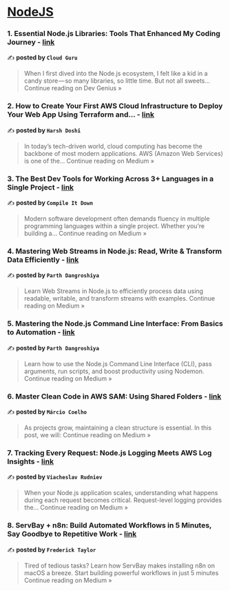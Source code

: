 
<h1><a href=https://medium.com/tag/nodejs/recommended target="_blank" rel="noopener noreferrer">NodeJS</a></h1>
<h3>1.  Essential Node.js Libraries: Tools That Enhanced My Coding Journey - <a href="https://blog.devgenius.io/essential-node-js-libraries-tools-that-enhanced-my-coding-journey-0f7215a41cfa?source=rss------nodejs-5" target="_blank" rel="noopener noreferrer">link</a></h3>

✍️ **posted by `Cloud Guru`**

<blockquote>When I first dived into the Node.js ecosystem, I felt like a kid in a candy store — so many libraries, so little time. But not all sweets…
Continue reading on Dev Genius »</blockquote>

<h3>2. How to Create Your First AWS Cloud Infrastructure to Deploy Your Web App Using Terraform and… - <a href="https://medium.com/@hardo91/how-to-create-your-first-aws-cloud-infrastructure-to-deploy-your-web-app-using-terraform-and-b4c35c1e938d?source=rss------nodejs-5" target="_blank" rel="noopener noreferrer">link</a></h3>

✍️ **posted by `Harsh Doshi`**

<blockquote>In today’s tech-driven world, cloud computing has become the backbone of most modern applications. AWS (Amazon Web Services) is one of the…
Continue reading on Medium »</blockquote>

<h3>3. The Best Dev Tools for Working Across 3+ Languages in a Single Project - <a href="https://medium.com/@yewang222/the-best-dev-tools-for-working-across-3-languages-in-a-single-project-c4652b8a4486?source=rss------nodejs-5" target="_blank" rel="noopener noreferrer">link</a></h3>

✍️ **posted by `Compile It Down`**

<blockquote>Modern software development often demands fluency in multiple programming languages within a single project. Whether you’re building a…
Continue reading on Medium »</blockquote>

<h3>4. Mastering Web Streams in Node.js: Read, Write & Transform Data Efficiently - <a href="https://medium.com/@parthdangroshiya/mastering-web-streams-in-node-js-read-write-transform-data-efficiently-1f9151a9b267?source=rss------nodejs-5" target="_blank" rel="noopener noreferrer">link</a></h3>

✍️ **posted by `Parth Dangroshiya`**

<blockquote>Learn Web Streams in Node.js to efficiently process data using readable, writable, and transform streams with examples.
Continue reading on Medium »</blockquote>

<h3>5. Mastering the Node.js Command Line Interface: From Basics to Automation - <a href="https://medium.com/@parthdangroshiya/mastering-the-node-js-command-line-interface-from-basics-to-automation-53d71171d48b?source=rss------nodejs-5" target="_blank" rel="noopener noreferrer">link</a></h3>

✍️ **posted by `Parth Dangroshiya`**

<blockquote>Learn how to use the Node.js Command Line Interface (CLI), pass arguments, run scripts, and boost productivity using Nodemon.
Continue reading on Medium »</blockquote>

<h3>6. Master Clean Code in AWS SAM: Using Shared Folders - <a href="https://medium.com/@marciojc/using-shared-folder-with-aws-sam-8b6de6c9c8c1?source=rss------nodejs-5" target="_blank" rel="noopener noreferrer">link</a></h3>

✍️ **posted by `Márcio Coelho`**

<blockquote>As projects grow, maintaining a clean structure is essential. In this post, we will:
Continue reading on Medium »</blockquote>

<h3>7. Tracking Every Request: Node.js Logging Meets AWS Log Insights - <a href="https://medium.com/@slava.rudnev/tracking-every-request-node-js-logging-meets-aws-log-insights-270b754d143a?source=rss------nodejs-5" target="_blank" rel="noopener noreferrer">link</a></h3>

✍️ **posted by `Viacheslav Rudniev`**

<blockquote>When your Node.js application scales, understanding what happens during each request becomes critical. Request-level logging provides the…
Continue reading on Medium »</blockquote>

<h3>8. ServBay + n8n: Build Automated Workflows in 5 Minutes, Say Goodbye to Repetitive Work - <a href="https://medium.com/@Fredtaylor1/servbay-n8n-build-automated-workflows-in-5-minutes-say-goodbye-to-repetitive-work-94f4b9b30044?source=rss------nodejs-5" target="_blank" rel="noopener noreferrer">link</a></h3>

✍️ **posted by `Frederick Taylor`**

<blockquote>Tired of tedious tasks? Learn how ServBay makes installing n8n on macOS a breeze. Start building powerful workflows in just 5 minutes
Continue reading on Medium »</blockquote>


